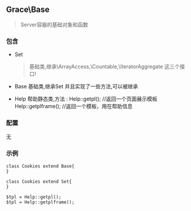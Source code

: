 ## Grace\Base
> Server容器的基础对象和函数



### 包含

- Set

    > 基础类,继承\ArrayAccess,\Countable,\IteratorAggregate 这三个接口!

- Base
基础类,继承Set 并且实现了一些方法,可以被继承

- Help
帮助静态类,方法 :
Help::getpl();          //返回一个页面展示模板
Help::getplframe();     //返回一个模板，用在帮助信息

### 配置

无


### 示例

```
class Cookies extend Base{
}

class Cookies extend Set{
}

$tpl = Help::getpl();
$tpl = Help::getplframe();
```
